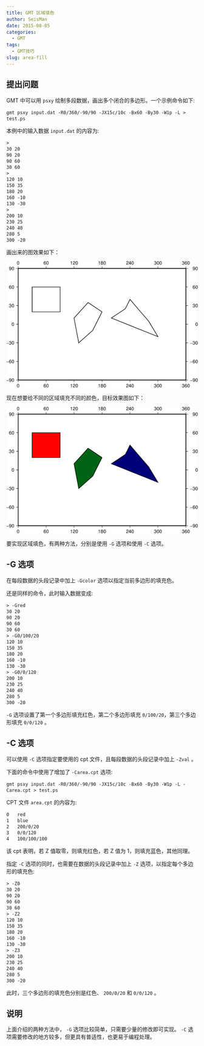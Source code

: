 ```yaml
---
title: GMT 区域填色
author: SeisMan
date: 2015-08-05
categories:
  - GMT
tags:
  - GMT技巧
slug: area-fill
---
```


## 提出问题

GMT 中可以用 `psxy` 绘制多段数据，画出多个闭合的多边形。一个示例命令如下:

    gmt psxy input.dat -R0/360/-90/90 -JX15c/10c -Bx60 -By30 -W1p -L > test.ps

<!--more-->

本例中的输入数据 `input.dat` 的内容为:

    >
    30 20
    90 20
    90 60
    30 60
    >
    120 10
    150 35
    180 20
    160 -10
    130 -30
    >
    200 10
    230 25
    240 40
    280 5
    300 -20

画出来的图效果如下：

![](/images/2015080501.png)

现在想要给不同的区域填充不同的颜色，目标效果图如下：

![](/images/2015080502.png)

要实现区域填色，有两种方法，分别是使用 `-G` 选项和使用 `-C` 选项。

## -G 选项

在每段数据的头段记录中加上 `-Gcolor` 选项以指定当前多边形的填充色。

还是同样的命令，此时输入数据变成:

    > -Gred
    30 20
    90 20
    90 60
    30 60
    > -G0/100/20
    120 10
    150 35
    180 20
    160 -10
    130 -30
    > -G0/0/120
    200 10
    230 25
    240 40
    280 5
    300 -20

`-G` 选项设置了第一个多边形填充红色，第二个多边形填充 `0/100/20`，第三个多边形填充 `0/0/120` 。

## -C 选项

可以使用 `-C` 选项指定要使用的 cpt 文件，且每段数据的头段记录中加上 `-Zval` 。

下面的命令中使用了增加了 `-Carea.cpt` 选项:

    gmt psxy input.dat -R0/360/-90/90 -JX15c/10c -Bx60 -By30 -W1p -L -Carea.cpt > test.ps

CPT 文件 `area.cpt` 的内容为:

    0   red
    1   blue
    2   200/0/20
    3   0/0/120
    4   100/100/100

该 cpt 表明，若 Z 值取零，则填充红色，若 Z 值为 1，则填充蓝色，其他同理。

指定 `-C` 选项的同时，也需要在数据的头段记录中加上 `-Z` 选项，以指定每个多边形的填充色:

    > -Z0
    30 20
    90 20
    90 60
    30 60
    > -Z2
    120 10
    150 35
    180 20
    160 -10
    130 -30
    > -Z3
    200 10
    230 25
    240 40
    280 5
    300 -20

此时，三个多边形的填充色分别是红色、 `200/0/20` 和 `0/0/120` 。

## 说明

上面介绍的两种方法中， `-G` 选项比较简单，只需要少量的修改即可实现。
`-C` 选项需要修改的地方较多，但更具有普适性，也更易于编程处理。

